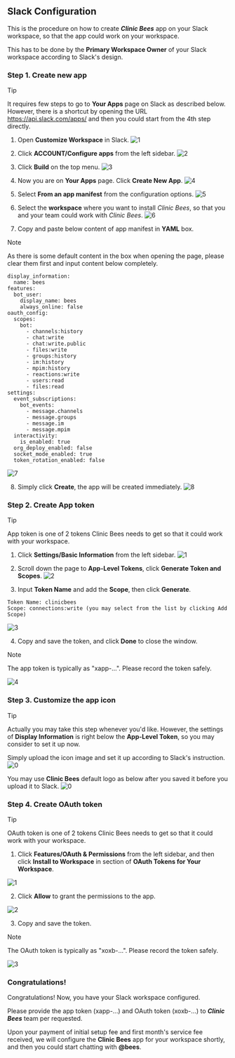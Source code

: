 ## Slack Configuration


This is the procedure on how to create _**Clinic Bees**_ app on your Slack workspace,
so that the app could work on your workspace.

This has to be done by the **Primary Workspace Owner** of your Slack workspace according
to Slack's design.



### Step 1. Create new app

>[!TIP]
It requires few steps to go to **Your Apps** page on Slack as described below.  However, there is a shortcut
by opening the URL https://api.slack.com/apps/ and then you could start from the 4th step directly.

1. Open **Customize Workspace** in Slack.
![1](images/yourapps-1.png)

2. Click **ACCOUNT/Configure apps** from the left sidebar.
![2](images/yourapps-2.png)

3. Click **Build** on the top menu.
![3](images/yourapps-3.png)

4. Now you are on **Your Apps** page.  Click **Create New App**.
![4](images/yourapps-4.png)

5. Select **From an app manifest** from the configuration options.
![5](images/newapp-1.png)

6. Select the **workspace** where you want to install _Clinic Bees_, so that you and your team could work with _Clinic Bees_.
![6](images/newapp-2.png)

7. Copy and paste below content of app manifest in **YAML** box.

>[!NOTE]
As there is some default content in the box when opening the page, please clear them first and input content below completely.

```text
display_information:
  name: bees
features:
  bot_user:
    display_name: bees
    always_online: false
oauth_config:
  scopes:
    bot:
      - channels:history
      - chat:write
      - chat:write.public
      - files:write
      - groups:history
      - im:history
      - mpim:history
      - reactions:write
      - users:read
      - files:read
settings:
  event_subscriptions:
    bot_events:
      - message.channels
      - message.groups
      - message.im
      - message.mpim
  interactivity:
    is_enabled: true
  org_deploy_enabled: false
  socket_mode_enabled: true
  token_rotation_enabled: false
```
![7](images/newapp-3.png)

8. Simply click **Create**, the app will be created immediately.
![8](images/newapp-4.png)


### Step 2. Create App token

>[!TIP]
App token is one of 2 tokens Clinic Bees needs to get so that it could work with your workspace.

1. Click **Settings/Basic Information** from the left sidebar.
![1](images/apptoken-1.png)

2. Scroll down the page to **App-Level Tokens**, click **Generate Token and Scopes**.
![2](images/apptoken-2.png)

3. Input **Token Name** and add the **Scope**, then click **Generate**.

```text
Token Name: clinicbees
Scope: connections:write (you may select from the list by clicking Add Scope)
```
![3](images/apptoken-3.png)


4. Copy and save the token, and click **Done** to close the window.

>[!NOTE]
The app token is typically as "xapp-...".  Please record the token safely. 

![4](images/apptoken-4.png)

### Step 3. Customize the app icon

>[!TIP]
Actually you may take this step whenever you'd like.  However, the settings of **Display Information** is right below
the **App-Level Token**, so you may consider to set it up now.

Simply upload the icon image and set it up according to Slack's instruction.
![0](images/changeicon-1.png)

You may use **Clinic Bees** default logo as below after you saved it before you upload it to Slack.
![0](images/clinicbees_slack_logo.png)

### Step 4. Create OAuth token

>[!TIP]
OAuth token is one of 2 tokens Clinic Bees needs to get so that it could work with your workspace.

1. Click **Features/OAuth & Permissions** from the left sidebar, and then click **Install to Workspace** in
section of **OAuth Tokens for Your Workspace**.

![1](images/oauthtoken-1.png)

2. Click **Allow** to grant the permissions to the app.

![2](images/oauthtoken-2.png)

3. Copy and save the token.

>[!NOTE]
The OAuth token is typically as "xoxb-...".  Please record the token safely. 

![3](images/oauthtoken-3.png)

### Congratulations!

Congratulations!  Now, you have your Slack workspace configured.

Please provide the app token (xapp-...) and OAuth token (xoxb-...) to _**Clinic Bees**_ team per requested.

Upon your payment of initial setup fee and first month's service fee received, we will configure the **Clinic Bees**
app for your workspace shortly, and then you could start chatting with **@bees**.